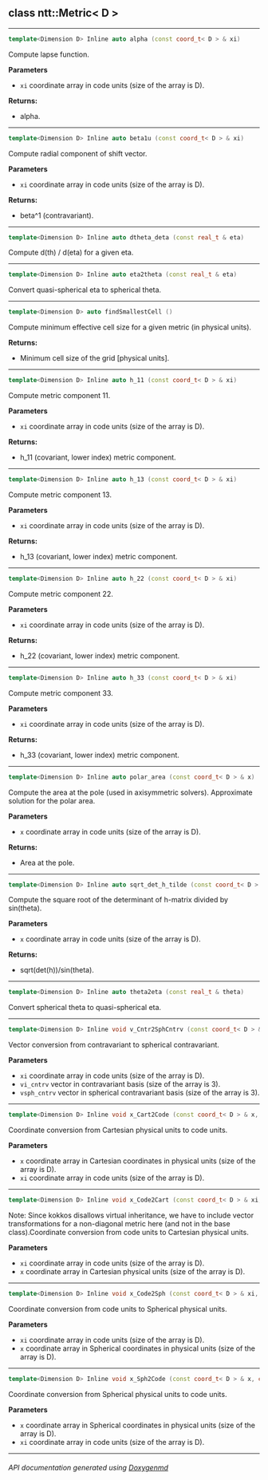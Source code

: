 ## class ntt::Metric< D >



---

```c++
template<Dimension D> Inline auto alpha (const coord_t< D > & xi)
```
Compute lapse function.

**Parameters**
- `xi` coordinate array in code units (size of the array is D). 

**Returns:**
- alpha. 

---

```c++
template<Dimension D> Inline auto beta1u (const coord_t< D > & xi)
```
Compute radial component of shift vector.

**Parameters**
- `xi` coordinate array in code units (size of the array is D). 

**Returns:**
- beta^1 (contravariant). 

---

```c++
template<Dimension D> Inline auto dtheta_deta (const real_t & eta)
```
Compute d(th) / d(eta) for a given eta. 

---

```c++
template<Dimension D> Inline auto eta2theta (const real_t & eta)
```
Convert quasi-spherical eta to spherical theta. 

---

```c++
template<Dimension D> auto findSmallestCell ()
```
Compute minimum effective cell size for a given metric (in physical units). 

**Returns:**
- Minimum cell size of the grid [physical units]. 

---

```c++
template<Dimension D> Inline auto h_11 (const coord_t< D > & xi)
```
Compute metric component 11.

**Parameters**
- `xi` coordinate array in code units (size of the array is D). 

**Returns:**
- h_11 (covariant, lower index) metric component. 

---

```c++
template<Dimension D> Inline auto h_13 (const coord_t< D > & xi)
```
Compute metric component 13.

**Parameters**
- `xi` coordinate array in code units (size of the array is D). 

**Returns:**
- h_13 (covariant, lower index) metric component. 

---

```c++
template<Dimension D> Inline auto h_22 (const coord_t< D > & xi)
```
Compute metric component 22.

**Parameters**
- `xi` coordinate array in code units (size of the array is D). 

**Returns:**
- h_22 (covariant, lower index) metric component. 

---

```c++
template<Dimension D> Inline auto h_33 (const coord_t< D > & xi)
```
Compute metric component 33.

**Parameters**
- `xi` coordinate array in code units (size of the array is D). 

**Returns:**
- h_33 (covariant, lower index) metric component. 

---

```c++
template<Dimension D> Inline auto polar_area (const coord_t< D > & x)
```
Compute the area at the pole (used in axisymmetric solvers). Approximate solution for the polar area.

**Parameters**
- `x` coordinate array in code units (size of the array is D). 

**Returns:**
- Area at the pole. 

---

```c++
template<Dimension D> Inline auto sqrt_det_h_tilde (const coord_t< D > & x)
```
Compute the square root of the determinant of h-matrix divided by sin(theta).

**Parameters**
- `x` coordinate array in code units (size of the array is D). 

**Returns:**
- sqrt(det(h))/sin(theta). 

---

```c++
template<Dimension D> Inline auto theta2eta (const real_t & theta)
```
Convert spherical theta to quasi-spherical eta. 

---

```c++
template<Dimension D> Inline void v_Cntr2SphCntrv (const coord_t< D > & xi, const vec_t< Dimension::THREE_D > & vi_cntrv, vec_t< Dimension::THREE_D > & vsph_cntrv)
```
Vector conversion from contravariant to spherical contravariant.

**Parameters**
- `xi` coordinate array in code units (size of the array is D). 
- `vi_cntrv` vector in contravariant basis (size of the array is 3). 
- `vsph_cntrv` vector in spherical contravariant basis (size of the array is 3). 

---

```c++
template<Dimension D> Inline void x_Cart2Code (const coord_t< D > & x, coord_t< D > & xi)
```
Coordinate conversion from Cartesian physical units to code units.

**Parameters**
- `x` coordinate array in Cartesian coordinates in physical units (size of the array is D). 
- `xi` coordinate array in code units (size of the array is D). 

---

```c++
template<Dimension D> Inline void x_Code2Cart (const coord_t< D > & xi, coord_t< D > & x)
```
Note:
Since kokkos disallows virtual inheritance, we have to include vector transformations for a non-diagonal metric here (and not in the base class).Coordinate conversion from code units to Cartesian physical units.

**Parameters**
- `xi` coordinate array in code units (size of the array is D). 
- `x` coordinate array in Cartesian physical units (size of the array is D). 

---

```c++
template<Dimension D> Inline void x_Code2Sph (const coord_t< D > & xi, coord_t< D > & x)
```
Coordinate conversion from code units to Spherical physical units.

**Parameters**
- `xi` coordinate array in code units (size of the array is D). 
- `x` coordinate array in Spherical coordinates in physical units (size of the array is D). 

---

```c++
template<Dimension D> Inline void x_Sph2Code (const coord_t< D > & x, coord_t< D > & xi)
```
Coordinate conversion from Spherical physical units to code units.

**Parameters**
- `x` coordinate array in Spherical coordinates in physical units (size of the array is D). 
- `xi` coordinate array in code units (size of the array is D). 

---

###### API documentation generated using [Doxygenmd](https://github.com/d99kris/doxygenmd)

